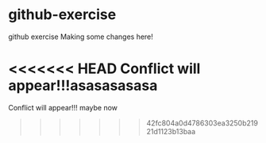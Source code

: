 # github-exercise
github exercise
Making some changes here!


<<<<<<< HEAD
Conflict will appear!!!asasasasasa
=======
Conflict will appear!!! maybe now
>>>>>>> 42fc804a0d4786303ea3250b21921d1123b13baa
